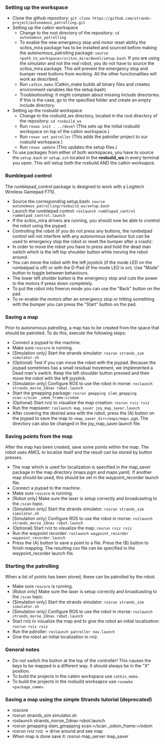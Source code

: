### Setting up the workspace
* Clone the github repository: `git clone https://github.com/strands-project/autonomous_patrolling.git`
* Setting up the catkin workspace
  * Change to the root directory of the repository: `cd autonomous_patrolling`
  * To enable the new emergency stop and motor reset ability the scitos_mira package has to be installed and sourced before making the autonomous_patrolling package: `source <path_to_workspace>/scitos_mira/devel/setup.bash`. If you are using the simulator and not the real robot, you do not have to source the scitos_mira package. This will prevent the emergency stop and bumper reset buttons from working. All the other functionalities will work as described.
  * Run `catkin_make` (Catkin_make builds all binary files and creates environment variables like the setup.bash)
  * Troubleshooting: It might complain about missing include directories. If this is the case, go to the specified folder and create an empty include directory.
* Setting up the rosbuild workspace  
  * Change to the rosbuild_ws directory, located in the root directory of the repository: `cd rosbuild_ws`
  * Run `rosws init . ../devel` (This sets up the initial rosbuild workspace on top of the catkin workspace.)
  * Run `rosws set patroller` (This adds the patroller project to our rosbuild workspace.)
  * Run `rosws update` (This updates the setup files.) 
* To use packages from either of both workspaces, you have to source the `setup.bash` or `setup.zsh` located in the **rosbuild_ws** in every terminal you open. This will setup both the rosbuild AND the catkin worksapce. 

### Rumblepad control
The rumblepad_control package is designed to work with a Logitech Wireless Gamepad F710.
* Source the corresponding setup.bash: `source autonomous_patrolling/rosbuild_ws/setup.bash`
* Launch the rumblepad control: `roslaunch rumblepad_control rumbelpad_control.launch`
 * If the scitos_mira drivers are running, you should now be able to crontrol the robot using the joypad.
* Controlling the robot (if you do not press any buttons, the rumbelpad control will not interfere with any autonomous behaviour but can be used to emergency stop the robot or reset the bumper after a crash):
 * In order to move the robot you have to press and hold the dead man switch which is the left top shoulder button while moving the robot around.
 * You can move the robot with the left joystick (if the mode LED on the rumbelpad is off) or with the D-Pad (if the mode LED is on). Use "Mode" button to toggle between behaviours.
 * The lower left sholder button is the emergency stop and cuts the power to the motors if press down completely.
 * To put the robot into freerun mode you can use the "Back" button on the pad.
 * To re-enable the motors after an emergency stop or hitting something with the bumper you can press the "Start" button on the pad.

### Saving a map
Prior to autonomous patrolling, a map has to be created from the space that should be patrolled. To do this, execute the following steps:
* Connect a joypad to the machine. 
* Make sure `roscore` is running.
* [Simulation only] Start the strands simulator: `rosrun strands_sim simulator.sh`
* (Optional) Test if you can move the robot with the joypad. Because the joypad sometimes has a small residual movement, we implemented a Dead man's switch. Keep the left shoulder button pressed and then move the robot with the left joystick. 
* [Simulation only] Configure ROS to use the robot in morse: `roslaunch strands_morse_2dnav robot.launch`
* Start the gmapping package: `rosrun gmapping slam_gmapping scan:=/scan _odom_frame:=/odom`
* (Optional) Start rviz to visualize the map creation: `rosrun rviz rviz`
* Run the mapsaver: `roslaunch map_saver joy_map_saver.launch` 
* After covering the desired area with the robot, press the (A) button on the joypad to save the map to  `<map_saver_dir>/maps/maps.pgm`. The directory can also be changed in the joy_map_saver.launch file. 


### Saving points from the map
After the map has been created, save some points within the map. The robot uses AMCL to localize itself and the result can be stored by button presses.
* The map which is used for localization is specified in the map_saver package in the map directory (maps.pgm and maps.yaml). If another map should be used, this should be set in the waypoint_recorder launch file. 
* Connect a joypad to the machine. 
* Make sure `roscore` is running.
* [Robot only] Make sure the laser is setup correctly and broadcasting to the `/scan` topic. 
* [Simulation only] Start the strands simulator: `rosrun strands_sim simulator.sh`
* [Simulation only] Configure ROS to use the robot in morse: `roslaunch strands_morse_2dnav robot.launch`
* (Optional) Start rviz to visualize the map: `rosrun rviz rviz`
* Run the waypoint recorder: `roslaunch waypoint_recorder waypoint_recorder.launch` 
* Press the (A) button to save a point to a file. Press the (B) button to finish mapping. The resulting csv file can be specified in the waypoint_recorder launch file. 

### Starting the patrolling
When a list of points has been stored, these can be patrolled by the robot. 
* Make sure `roscore` is running.
* [Robot only] Make sure the laser is setup correctly and broadcasting to the `/scan` topic. 
* [Simulation only] Start the strands simulator: `rosrun strands_sim simulator.sh`
* [Simulation only] Configure ROS to use the robot in morse: `roslaunch strands_morse_2dnav robot.launch`
* Start rviz to visualize the map and to give the robot an initial localization: `rosrun rviz rviz`
* Run the patroller: `roslaunch patroller nav.launch`
* Give the robot an initial localization in rviz. 

### General notes
* Do not switch the button at the top of the controller! This causes the keys to be mapped in a different way. It should always be in the "X" position. 
* To build the projects in the catkin workspace use `catkin_make`.
* To build the projects in the rosbuild worksapce use `rosmake <package_name>`.

### Saving a map using the simple Strands tutorial (deprecated)
* roscore
* rosrun strands_sim simulator.sh
* roslaunch strands_morse_2dnav robot.launch
* rosrun gmapping slam_gmapping scan:=/scan _odom_frame:=/odom
* rosrun rviz rviz -> drive around and see map
* When map is done save it: rosrun map_server map_saver

